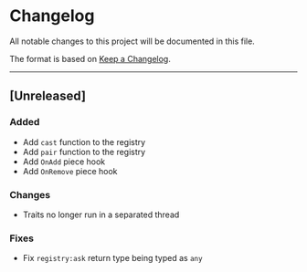 # Changelog

All notable changes to this project will be documented in this file.

The format is based on [Keep a Changelog](https://keepachangelog.com/en/1.0.0/).

--------------------------------------------------------------------------------

## [Unreleased]

### Added

- Add `cast` function to the registry
- Add `pair` function to the registry
- Add `OnAdd` piece hook
- Add `OnRemove` piece hook

### Changes

- Traits no longer run in a separated thread

### Fixes 

- Fix `registry:ask` return type being typed as `any`